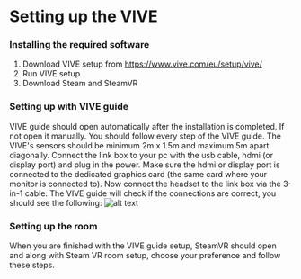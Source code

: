 # Setting up the VIVE

### Installing the required software
1. Download VIVE setup from https://www.vive.com/eu/setup/vive/
2. Run VIVE setup
3. Download Steam and SteamVR

### Setting up with VIVE guide
VIVE guide should open automatically after the installation is completed. If not open it manually. You should follow every step of the VIVE guide.
The VIVE's sensors should be minimum 2m x 1.5m and maximum 5m apart diagonally.
Connect the link box to your pc with the usb cable, hdmi (or display port) and plug in the power. Make sure the hdmi or display port is connected to the dedicated graphics card (the same card where your monitor is connected to).
Now connect the headset to the link box via the 3-in-1 cable.
The VIVE guide will check if the connections are correct, you should see the following:
![alt text](https://github.com/.png)

### Setting up the room
When you are finished with the VIVE guide setup, SteamVR should open and along with Steam VR room setup, choose your preference and follow these steps.